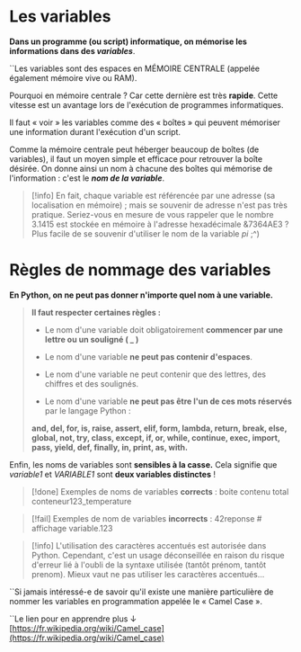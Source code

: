 # Les variables

**Dans un programme (ou script) informatique, on mémorise les informations dans des *variables***.

``Les variables sont des espaces en MÉMOIRE CENTRALE (appelée également mémoire vive ou RAM).

Pourquoi en mémoire centrale ?
Car cette dernière est très **rapide**. Cette vitesse est un avantage lors de l'exécution de programmes informatiques.

Il faut ­­« voir » les variables comme des ­« boîtes » qui peuvent mémoriser une information durant l'exécution d'un script.

Comme la mémoire centrale peut héberger beaucoup de boîtes (de variables), il faut un moyen simple et efficace pour retrouver la boîte désirée.
On donne ainsi un nom à chacune des boîtes qui mémorise de l'information : c'est le ***nom de la variable***.

>[!info] En fait, chaque variable est référencée par une adresse (sa localisation en mémoire) ; mais se souvenir de adresse n'est pas très pratique. Seriez-vous en mesure de vous rappeler que le nombre 3.1415 est stockée en mémoire à l'adresse hexadécimale &7364AE3 ? Plus facile de se souvenir d'utiliser le nom de la variable *pi* ;^)

# Règles de nommage des variables

**En Python, on ne peut pas donner n'importe quel nom à une variable.**

> **Il faut respecter certaines règles :**
>
> 	- Le nom d'une variable doit obligatoirement **commencer par une lettre ou un 
> 	souligné  ( _ )**
> 	
> 	- Le nom d'une variable **ne peut pas contenir d'espaces**.
> 	
> 	- Le nom d'une variable ne peut contenir que des lettres, des chiffres et des soulignés.
> 	
> 	- Le nom d'une variable **ne peut pas être l'un de ces mots réservés** par le langage Python :
> 	
> 	**and, del, for, is, raise, assert, elif, form, lambda, return, break, else, global, not, try, class, except, if, or, while, continue, exec, import, pass, yield, def, finally, in, print, as, with.**


Enfin, les noms de variables sont **sensibles à la casse.** Cela signifie que *variable1* et *VARIABLE1* sont **deux variables distinctes** !

>[!done] Exemples de noms de variables **corrects** :
boite contenu total conteneur123_temperature

>[!fail] Exemples de nom de variables **incorrects** :
42reponse # affichage variable.123 

>[!info] L'utilisation des caractères accentués est autorisée dans Python. Cependant, c'est un usage déconseillée en raison du risque d'erreur lié à l'oubli de la syntaxe utilisée (tantôt prénom, tantôt prenom). Mieux vaut ne pas utiliser les caractères accentués...

``Si jamais intéressé-e de savoir qu'il existe une manière particulière de nommer les variables en programmation appelée le ­« Camel Case ».

``Le lien pour en apprendre plus ↓ 
[https://fr.wikipedia.org/wiki/Camel_case](https://fr.wikipedia.org/wiki/Camel_case)

